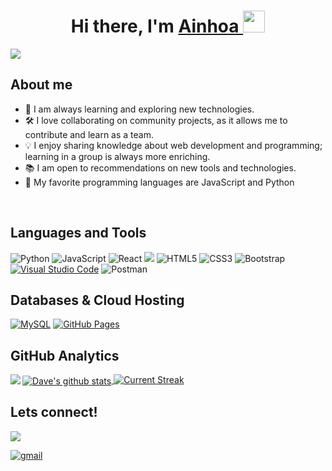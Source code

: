 <div align="center">
<h1 align="center">Hi there, I'm <a href="https://www.linkedin.com/in/ainhoa-leon-arrieta/">Ainhoa </a><img src="https://media.giphy.com/media/hvRJCLFzcasrR4ia7z/giphy.gif" width="35"></h1>
</div>
<img src="https://github.com/noaregui/noaregui/assets/150278575/231e2baa-4709-472a-835b-3fc9e9bd67bd.png">



## About me

- 🌱 I am always learning and exploring new technologies.
- 🛠 I love collaborating on community projects, as it allows me to contribute and learn as a team.
- 💡 I enjoy sharing knowledge about web development and programming; learning in a group is always more enriching.
- 📚 I am open to recommendations on new tools and technologies.
- 🚀 My favorite programming languages are JavaScript and Python
<br>

## Languages and Tools
![Python](https://img.shields.io/badge/Python%20-%2314354C.svg?style=for-the-badge&logo=python&logoColor=white)
![JavaScript](https://img.shields.io/badge/javascript-%23323330.svg?style=for-the-badge&logo=javascript&logoColor=%23F7DF1E)
![React](https://img.shields.io/badge/react-%2320232a.svg?style=for-the-badge&logo=react&logoColor=%2361DAFB)
<img src="https://img.shields.io/badge/Node.js-339933?style=for-the-badge&logo=nodedotjs&logoColor=white">
![HTML5](https://img.shields.io/badge/HTML5%20-%23E34F26.svg?style=for-the-badge&logo=html5&logoColor=white)
![CSS3](https://img.shields.io/badge/CSS%20-%231572B6.svg?style=for-the-badge&logo=css3&logoColor=white)
![Bootstrap](https://img.shields.io/badge/bootstrap-%23563D7C.svg?style=for-the-badge&logo=bootstrap&logoColor=white)&nbsp;
<a href="#"><img alt="Visual Studio Code" src="https://img.shields.io/badge/Visual_Studio_Code-0078D4?style=for-the-badge&logo=visual%20studio%20code&logoColor=white"></a>
![Postman](https://img.shields.io/badge/Postman-FF6C37?style=for-the-badge&logo=postman&logoColor=white)&nbsp;

## Databases & Cloud Hosting
<p align="left">
    <a href="https://www.mysql.com/"><img alt="MySQL" src="https://img.shields.io/badge/MySQL-00000F?style=for-the-badge&logo=mysql&logoColor=white"></a>
     <a href="https://www.github.com"><img alt="GitHub Pages" src="https://img.shields.io/badge/GitHub-100000?style=for-the-badge&logo=github&logoColor=white"></a>
  &emsp;

## GitHub Analytics
<a href="https://github.com/noaregui">
  <img align="left" src="https://github-readme-stats.vercel.app/api/top-langs/?username=noaregui&theme=dark" />
</a>
<a href="https://github.com/noaregui">
 <img align="center" src="https://github-readme-stats.vercel.app/api?username=noaregui&show_icons=true&theme=dark" alt="Dave's github stats"/>
</a>
<a href="https://github.com/noaregui">
<img alt="Current Streak" src="https://github-readme-streak-stats.herokuapp.com/?user=noaregui&theme=dark" />
</a>


## Lets connect!
<a target="_blank" href="https://www.linkedin.com/in/ainhoa-leon-arrieta/"><img src="https://img.shields.io/badge/-LinkedIn-0077B5?style=for-the-badge&logo=Linkedin&logoColor=white"></img></a>

<a href="mailto:noareguileon@gmail.com" target="_blank">
<img src=https://img.shields.io/badge/gmail-%2300acee.svg?color=EA4335&style=for-the-badge&logo=gmail&logoColor=white alt=gmail style="margin-bottom: 5px;" />
